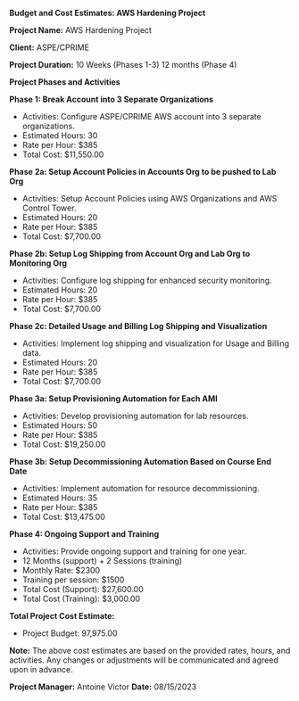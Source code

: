 **Budget and Cost Estimates: AWS Hardening Project**

**Project Name:** AWS Hardening Project

**Client:** ASPE/CPRIME

**Project Duration:** 10 Weeks (Phases 1-3) 12 months (Phase 4)

**Project Phases and Activities**

**Phase 1: Break Account into 3 Separate Organizations**
- Activities: Configure ASPE/CPRIME AWS account into 3 separate organizations.
- Estimated Hours: 30
- Rate per Hour: $385
- Total Cost: $11,550.00

**Phase 2a: Setup Account Policies in Accounts Org to be pushed to Lab Org**
- Activities: Setup Account Policies using AWS Organizations and AWS Control Tower.
- Estimated Hours: 20
- Rate per Hour: $385
- Total Cost: $7,700.00

**Phase 2b: Setup Log Shipping from Account Org and Lab Org to Monitoring Org**
- Activities: Configure log shipping for enhanced security monitoring.
- Estimated Hours: 20
- Rate per Hour: $385
- Total Cost: $7,700.00

**Phase 2c: Detailed Usage and Billing Log Shipping and Visualization**
- Activities: Implement log shipping and visualization for Usage and Billing data.
- Estimated Hours: 20
- Rate per Hour: $385
- Total Cost: $7,700.00

**Phase 3a: Setup Provisioning Automation for Each AMI**
- Activities: Develop provisioning automation for lab resources.
- Estimated Hours: 50
- Rate per Hour: $385
- Total Cost: $19,250.00

**Phase 3b: Setup Decommissioning Automation Based on Course End Date**
- Activities: Implement automation for resource decommissioning.
- Estimated Hours: 35
- Rate per Hour: $385
- Total Cost: $13,475.00

**Phase 4: Ongoing Support and Training**
- Activities: Provide ongoing support and training for one year.
- 12 Months (support) + 2 Sessions (training)
- Monthly Rate: $2300
- Training per session: $1500
- Total Cost (Support): $27,600.00
- Total Cost (Training): $3,000.00

**Total Project Cost Estimate:**
- Project Budget: 97,975.00

**Note:** The above cost estimates are based on the provided rates, hours, and activities. Any changes or adjustments will be communicated and agreed upon in advance.

**Project Manager:** Antoine Victor
**Date:** 08/15/2023
